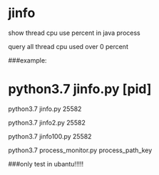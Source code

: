 # jinfo
show thread cpu use percent in java process  

query all thread cpu used over 0 percent

###example:

# python3.7 jinfo.py [pid]



 python3.7 jinfo.py 25582
 
 python3.7 jinfo2.py 25582
 
 python3.7 jinfo100.py 25582
 
 python3.7 process_monitor.py process_path_key
 
 


###only test in ubantu!!!!!
